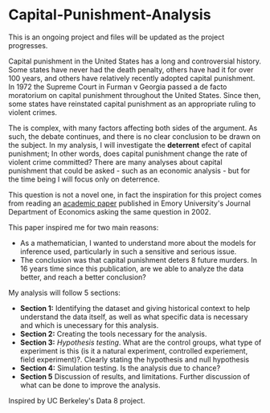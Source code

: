 # Capital-Punishment-Analysis

This is an ongoing project and files will be updated as the project progresses. 

Capital punishment in the United States has a long and controversial history. Some states have never had the death penalty, others have had it for over 100 years, and others have relatively recently adopted capital punishment. In 1972 the Supreme Court in Furman v Georgia passed a de facto moratorium on capital punishment throughout the United States. Since then, some states have reinstated capital punishment as an appropriate ruling to violent crimes. 

The is complex, with many factors affecting both sides of the argument. As such, the debate continues, and there is no clear conclusion to be drawn on the subject. In my analysis, I will investigate the **deterrent** efect of capital punishment; In other words, does capital punishment change the rate of violent crime committed? There are many analyses about capital punishment that could be asked - such as an economic analysis - but for the time being I will focus only on deterrence. 

This question is not a novel one, in fact the inspiration for this project comes from reading an [academic paper](https://cjlf.org/deathpenalty/DezRubShepDeterFinal.pdf) published in Emory University's Journal Department of Economics asking the same question in 2002. 

This paper inspired me for two main reasons:

 * As a mathematician, I wanted to understand more about the models for inference used, particularly in such a sensitive and serious issue. 
 * The conclusion was that capital punishment deters 8 future murders. In 16 years time since this publication, are we able to analyze the data better, and reach a better conclusion?
 
 
 My analysis will follow 5 sections:
 
 * **Section 1:** Identifying the dataset and giving historical context to help understand the data itself, as well as what specific data is necessary and which is unecessary for this analysis. 
 * **Section 2:** Creating the tools necessary for the analysis. 
 * **Section 3:** *Hypothesis testing*. What are the control groups, what type of experiment is this (is it a natural experiment, controlled experiement, field experiment)?. Clearly stating the hypothesis and null hypothesis 
 * **Section 4:** Simulation testing. Is the analysis due to chance?
 * **Section 5** Discussion of results, and limitations. Further discussion of what can be done to improve the analysis. 
 

Inspired by UC Berkeley's Data 8 project. 
